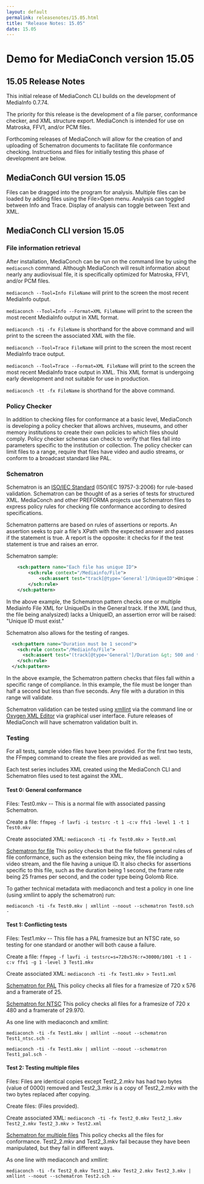 ```yaml
---
layout: default
permalink: releasenotes/15.05.html
title: "Release Notes: 15.05"
date: 15.05
---
```

# Demo for MediaConch version 15.05

## 15.05 Release Notes

This initial release of MediaConch CLI builds on the development of MediaInfo 0.7.74.

The priority for this release is the development of a file parser, conformance checker, and XML structure export. MediaConch is intended for use on Matroska, FFV1, and/or PCM files.

Forthcoming releases of MediaConch will allow for the creation of and uploading of Schematron documents to facilitate file conformance checking. Instructions and files for initially testing this phase of development are below.


## MediaConch GUI version 15.05

Files can be dragged into the program for analysis. Multiple files can be loaded by adding files using the File>Open menu. Analysis can toggled between Info and Trace. Display of analysis can toggle between Text and XML.


## MediaConch CLI version 15.05

### File information retrieval

After installation, MediaConch can be run on the command line by using the `mediaconch` command. Although MediaConch will result information about nearly any audiovisual file, it is specifically optimized for Matroska, FFV1, and/or PCM files.

`mediaconch --Tool=Info FileName` will print to the screen the most recent MediaInfo output.

`mediaconch --Tool=Info --Format=XML FileName` will print to the screen the most recent MediaInfo output in XML format.

`mediaconch -ti -fx FileName` is shorthand for the above command and will print to the screen the associated XML with the file.

`mediaconch --Tool=Trace FileName` will print to the screen the most recent MediaInfo trace output.

`mediaconch --Tool=Trace --Format=XML FileName` will print to the screen the most recent MediaInfo trace output in XML. This XML format is undergoing early development and not suitable for use in production.

`mediaconch -tt -fx FileName` is shorthand for the above command.

### Policy Checker

In addition to checking files for conformance at a basic level, MediaConch is developing a policy checker that allows archives, museums, and other memory institutions to create their own policies to which files should comply. Policy checker schemas can check to verify that files fall into parameters specific to the institution or collection. The policy checker can limit files to a range, require that files have video and audio streams, or conform to a broadcast standard like PAL.


### Schematron

Schematron is an [ISO/IEC Standard](http://standards.iso.org/ittf/PubliclyAvailableStandards/index.html) (ISO/IEC 19757-3:2006) for rule-based validation. Schematron can be thought of as a series of tests for structured XML. MediaConch and other PREFORMA projects use Schematron files to express policy rules for checking file conformance according to desired specifications.

Schematron patterns are based on rules of assertions or reports. An assertion seeks to pair a file's XPath with the expected answer and passes if the statement is true. A report is the opposite: it checks for if the test statement is true and raises an error.

Schematron sample:
```xml
    <sch:pattern name="Each file has unique ID">
        <sch:rule context="/Mediainfo/File">
            <sch:assert test="track[@type='General']/UniqueID">Unique ID must exist.</sch:assert>
        </sch:rule>
    </sch:pattern>
```

In the above example, the Schematron pattern checks one or multiple Mediainfo File XML for UniqueIDs in the General track. If the XML (and thus, the file being analysized) lacks a UniqueID, an assertion error will be raised: "Unique ID must exist."

Schematron also allows for the testing of ranges. 

```xml
  <sch:pattern name="Duration must be 1 second">
    <sch:rule context="/Mediainfo/File">
      <sch:assert test="(track[@type='General']/Duration &gt; 500 and track[@type='General']/Duration &lt; 5000)">Duration must be more than 500ms and less than 5 seconds.</sch:assert>
    </sch:rule>
  </sch:pattern>
```

In the above example, the Schematron pattern checks that files fall within a specific range of compliance. In this example, the file must be longer than half a second but less than five seconds. Any file with a duration in this range will validate.

Schematron validation can be tested using [xmllint](http://xmlsoft.org/xmllint.html) via the command line or [Oxygen XML Editor](http://www.oxygenxml.com/) via graphical user interface. Future releases of MediaConch will have schematron validation built in.

### Testing

For all tests, sample video files have been provided. For the first two tests, the FFmpeg command to create the files are provided as well.

Each test series includes XML created using the MediaConch CLI and Schematron files used to test against the XML. 

#### Test 0: General conformance

Files: 
Test0.mkv -- This is a normal file with associated passing Schematron.

Create a file:
`ffmpeg -f lavfi -i testsrc -t 1 -c:v ffv1 -level 1 -t 1 Test0.mkv`

Create associated XML:
`mediaconch -ti -fx Test0.mkv > Test0.xml`

[Schematron for file](Files/Test0.sch)
This policy checks that the file follows general rules of file conformance, such as the extension being mkv, the file including a video stream, and the file having a unique ID. It also checks for assertions specific to this file, such as the duration being 1 second, the frame rate being 25 frames per second, and the coder type being Golomb Rice.

To gather technical metadata with mediaconch and test a policy in one line (using xmllint to apply the schematron) run:

`mediaconch -ti -fx Test0.mkv | xmllint --noout --schematron Test0.sch -`

#### Test 1: Conflicting tests

Files:
Test1.mkv -- This file has a PAL framesize but an NTSC rate, so testing for one standard or another will both cause a failure.

Create a file:
`ffmpeg -f lavfi -i testsrc=s=720x576:r=30000/1001 -t 1 -c:v ffv1 -g 1 -level 3 Test1.mkv`

Create associated XML:
`mediaconch -ti -fx Test1.mkv > Test1.xml`

[Schematron for PAL](Files/Test1_pal.sch)
This policy checks all files for a framesize of 720 x 576 and a framerate of 25.

[Schematron for NTSC](Files/Test1_ntsc.sch)
This policy checks all files for a framesize of 720 x 480 and a framerate of 29.970.

As one line with mediaconch and xmllint:

`mediaconch -ti -fx Test1.mkv | xmllint --noout --schematron Test1_ntsc.sch -`

`mediaconch -ti -fx Test1.mkv | xmllint --noout --schematron Test1_pal.sch -`

#### Test 2: Testing multiple files

Files:
Files are identical copies except Test2_2.mkv has had two bytes (value of 0000) removed and Test2_3.mkv is a copy of Test2_2.mkv with the two bytes replaced after copying.

Create files:
(Files provided).

Create associated XML:
`mediaconch -ti -fx Test2_0.mkv Test2_1.mkv Test2_2.mkv Test2_3.mkv > Test2.xml`

[Schematron for multiple files](Files/Test2.sch)
This policy checks all the files for conformance. Test2_2.mkv and Test2_3.mkv fail because they have been manipulated, but they fail in different ways.

As one line with mediaconch and xmllint:

`mediaconch -ti -fx Test2_0.mkv Test2_1.mkv Test2_2.mkv Test2_3.mkv | xmllint --noout --schematron Test2.sch -`